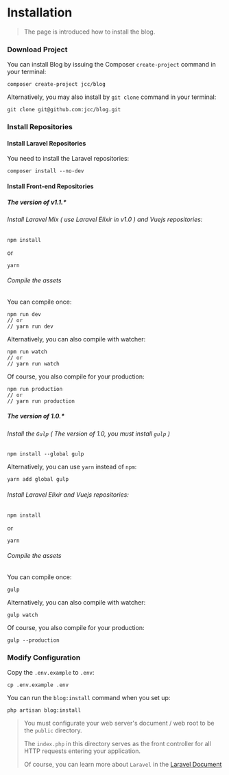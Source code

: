 # Installation

> The page is introduced how to install the blog.

### Download Project

You can install Blog by issuing the Composer `create-project` command in your terminal:

```shell
composer create-project jcc/blog
```

Alternatively, you may also install by `git clone`  command in your terminal:

```shell
git clone git@github.com:jcc/blog.git
```

### Install Repositories

#### Install Laravel Repositories

You need to install the Laravel repositories:

```shell
composer install --no-dev
```

#### Install Front-end Repositories

##### The version of v1.1.*

###### Install Laravel Mix ( use Laravel Elixir in v1.0 ) and Vuejs repositories:

```shell
npm install
```

or

```shell
yarn
```

###### Compile the assets

You can compile once:
```shell
npm run dev
// or
// yarn run dev
```

Alternatively, you can also compile with watcher:

```shell
npm run watch
// or
// yarn run watch
```

Of course, you also compile for your production:

```shell
npm run production
// or
// yarn run production
```

##### The version of 1.0.*

###### Install the `Gulp` ( The version of 1.0, you must install `gulp` )

```shell
npm install --global gulp
```

Alternatively, you can use `yarn` instead of `npm`:

```shell
yarn add global gulp
```

###### Install Laravel Elixir and Vuejs repositories:

```shell
npm install
```

or

```shell
yarn
```

###### Compile the assets

You can compile once:

```shell
gulp
```

Alternatively, you can also compile with watcher:

```shell
gulp watch
```

Of course, you also compile for your production:

```shell
gulp --production
```

### Modify Configuration

Copy the `.env.example` to `.env`:

```shell
cp .env.example .env
```

You can run the `blog:install` command when you set up:

```shell
php artisan blog:install
```

> You must configurate your web server's document / web root to be the `public` directory. 
> 
> The `index.php` in this directory serves as the front controller for all HTTP requests entering your application.
> 
> Of course, you can learn more about `Laravel` in the [Laravel Document](https://laravel.com/docs/5.4)
